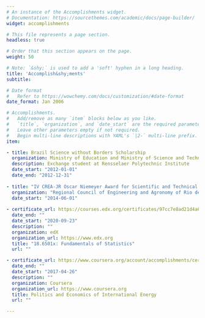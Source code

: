 ```yaml
---
# An instance of the Accomplishments widget.
# Documentation: https://sourcethemes.com/academic/docs/page-builder/
widget: accomplishments

# This file represents a page section.
headless: true

# Order that this section appears on the page.
weight: 50

# Note: `&shy;` is used to add a 'soft' hyphen in a long heading.
title: 'Accomplish&shy;ments'
subtitle:

# Date format
#   Refer to https://wowchemy.com/docs/customization/#date-format
date_format: Jan 2006

# Accomplishments.
#   Add/remove as many `item` blocks below as you like.
#   `title`, `organization`, and `date_start` are the required parameters.
#   Leave other parameters empty if not required.
#   Begin multi-line descriptions with YAML's `|2-` multi-line prefix.
item:

- title: Brazil Science without Borders Scholarship	
  organization: Ministry of Education and Ministry of Science and Technology
  description: Exchange student at Rensselaer Polytechnic Institute
  date_start: "2012-01-01"
  date_end: "2012-12-31"
  
- title: "IV CREA-JR Oscar Niemeyer Award for Scientific and Technical Undergraduate Thesis"
  organization: "Regional Council of Engineering and Agronomy of Rio de Janeiro (CREA/RJ)"
  date_start: "2014-06-01"
  
- certificate_url: https://courses.edx.org/certificates/97cc7e8ad21d4a6aa661a18f82853df7
  date_end: ""
  date_start: "2020-09-23"
  description: ""
  organization: edX
  organization_url: https://www.edx.org
  title: "18.6501x: Fundamentals of Statistics"
  url: ""

- certificate_url: https://www.coursera.org/account/accomplishments/certificate/WNSCGTPEXASM
  date_end: ""
  date_start: "2017-04-26"
  description: ""
  organization: Coursera
  organization_url: https://www.coursera.org
  title: Politics and Economics of International Energy
  url: ""

---
```

